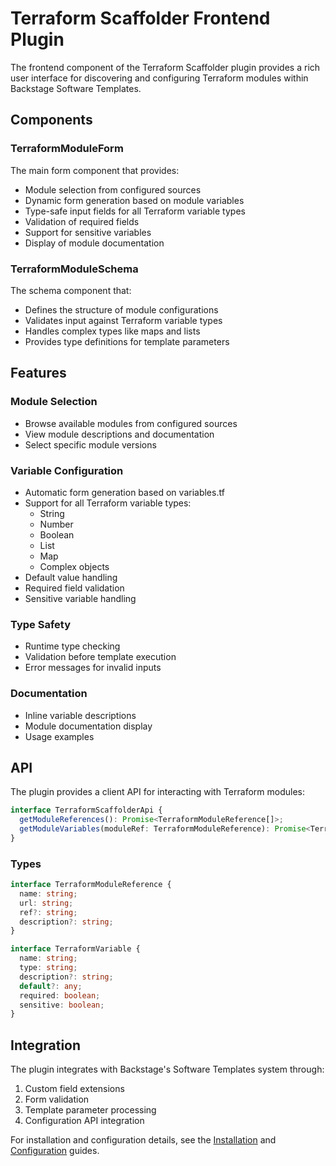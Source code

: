 # Terraform Scaffolder Frontend Plugin

The frontend component of the Terraform Scaffolder plugin provides a rich user interface for discovering and configuring Terraform modules within Backstage Software Templates.

## Components

### TerraformModuleForm

The main form component that provides:

- Module selection from configured sources
- Dynamic form generation based on module variables
- Type-safe input fields for all Terraform variable types
- Validation of required fields
- Support for sensitive variables
- Display of module documentation

### TerraformModuleSchema

The schema component that:

- Defines the structure of module configurations
- Validates input against Terraform variable types
- Handles complex types like maps and lists
- Provides type definitions for template parameters

## Features

### Module Selection
- Browse available modules from configured sources
- View module descriptions and documentation
- Select specific module versions

### Variable Configuration
- Automatic form generation based on variables.tf
- Support for all Terraform variable types:
  - String
  - Number
  - Boolean
  - List
  - Map
  - Complex objects
- Default value handling
- Required field validation
- Sensitive variable handling

### Type Safety
- Runtime type checking
- Validation before template execution
- Error messages for invalid inputs

### Documentation
- Inline variable descriptions
- Module documentation display
- Usage examples

## API

The plugin provides a client API for interacting with Terraform modules:

```typescript
interface TerraformScaffolderApi {
  getModuleReferences(): Promise<TerraformModuleReference[]>;
  getModuleVariables(moduleRef: TerraformModuleReference): Promise<TerraformVariable[]>;
}
```

### Types

```typescript
interface TerraformModuleReference {
  name: string;
  url: string;
  ref?: string;
  description?: string;
}

interface TerraformVariable {
  name: string;
  type: string;
  description?: string;
  default?: any;
  required: boolean;
  sensitive: boolean;
}
```

## Integration

The plugin integrates with Backstage's Software Templates system through:

1. Custom field extensions
2. Form validation
3. Template parameter processing
4. Configuration API integration

For installation and configuration details, see the [Installation](./install.md) and [Configuration](./configure.md) guides.
